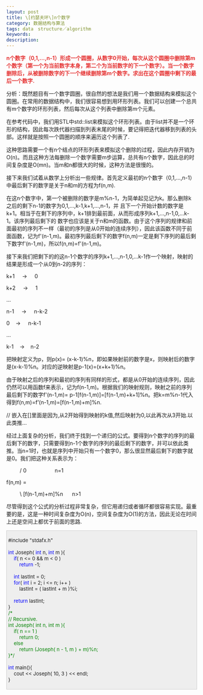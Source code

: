 ```yaml
---
layout: post
title: \[约瑟夫环\]n个数字
category: 数据结构与算法
tags: data　structure／algorithm
keywords: 
description: 
---
```


**<span
style="color:#e53333;">n个数字（0,1,…,n-1）形成一个圆圈，从数字0开始，每次从这个圆圈中删除第m个数字（第一个为当前数字本身，第二个为</span><span
style="color:#e53333;">当前数字的下一个数字）。当一个数字删除后，从被删除数字的下一个继续删除第m个数字。求出在这个圆圈中剩下的最后一个数字.</span>**

分析：既然题目有一个数字圆圈，很自然的想法是我们用一个数据结构来模拟这个圆圈。在常用的数据结构中，我们很容易想到用环形列表。我们可以创建一个总共有m个数字的环形列表，然后每次从这个列表中删除第m个元素。 

在参考代码中，我们用STL中std::list来模拟这个环形列表。由于list并不是一个环形的结构，因此每次跌代器扫描到列表末尾的时候，要记得把迭代器移到列表的头部。这样就是按照一个圆圈的顺序来遍历这个列表了.

这种思路需要一个有n个结点的环形列表来模拟这个删除的过程，因此内存开销为O(n)。而且这种方法每删除一个数字需要m步运算，总共有n个数字，因此总的时间复杂度是O(mn)。当m和n都很大的时候，这种方法是很慢的。 

接下来我们试着从数学上分析出一些规律。首先定义最初的n个数字（0,1,…,n-1）中最后剩下的数字是关于n和m的方程为f(n,m).

在这n个数字中，第一个被删除的数字是m%n-1，为简单起见记为k。那么删除k之后的剩下n-1的数字为0,1,…,k-1,k+1,…,n-1，并 且下一个开始计数的数字是k+1。相当于在剩下的序列中，k+1排到最前面，从而形成序列k+1,…,n-1,0,…k-1。该序列最后剩下的 数字也应该是关于n和m的函数。由于这个序列的规律和前面最初的序列不一样（最初的序列是从0开始的连续序列），因此该函数不同于前面函数，记为f'(n-1,m)。最初序列最后剩下的数字f(n,m)一定是剩下序列的最后剩下数字f'(n-1,m)，所以f(n,m)=f'(n-1,m)。 

接下来我们把剩下的的这n-1个数字的序列k+1,…,n-1,0,…k-1作一个映射，映射的结果是形成一个从0到n-2的序列： 

k+1     -\>     0 

k+2     -\>     1 

… 

n-1     -\>     n-k-2 

0    -\>     n-k-1 

… 

k-1    -\>    n-2 

把映射定义为p，则p(x)= (x-k-1)%n，即如果映射前的数字是x，则映射后的数字是(x-k-1)%n。对应的逆映射是p-1(x)=(x+k+1)%n。 

由于映射之后的序列和最初的序列有同样的形式，都是从0开始的连续序列，因此仍然可以用函数f来表示，记为f(n-1,m)。根据我们的映射规则，映射之前的序列最后剩下的数字f'(n-1,m)= p-1[f(n-1,m)]=[f(n-1,m)+k+1]%n。把k=m%n-1代入得到f(n,m)=f’(n-1,m)=[f(n-1,m)+m]%n.

//
嵌入在[]里面是因为,从2开始得到映射的k值,然后映射为0,以此再次从3开始.以此类推...

经过上面复杂的分析，我们终于找到一个递归的公式。要得到n个数字的序列的最后剩下的数字，只需要得到n-1个数字的序列的最后剩下的数字，并可以依此类推。当n=1时，也就是序列中开始只有一个数字0，那么很显然最后剩下的数字就是0。我们把这种关系表示为： 

         / 0                   n=1 

f(n,m) =

         \\ [f(n-1,m)+m]%n      n\>1 

尽管得到这个公式的分析过程非常复杂，但它用递归或者循环都很容易实现。最重要的是，这是一种时间复杂度为O(n)，空间复杂度为O(1)的方法，因此无论在时间上还是空间上都优于前面的思路.

<div
style="border-bottom:#cccccc 1px solid;border-left:#cccccc 1px solid;padding-bottom:4px;background-color:#eeeeee;padding-left:4px;width:98%;padding-right:5px;font-size:13px;word-break:break-all;border-top:#cccccc 1px solid;border-right:#cccccc 1px solid;padding-top:4px;">

\#include "stdafx.h"\
\
 <span style="color:#0000ff;">int</span> Joseph( <span
style="color:#0000ff;">int</span> n, <span
style="color:#0000ff;">int</span> m ){\
     <span style="color:#0000ff;">if</span>( n \<= 0 && m \< 0 )\
         <span style="color:#0000ff;">return</span> -1;\
\
     <span style="color:#0000ff;">int</span> lastInt = 0;\
     <span style="color:#0000ff;">for</span>( <span
style="color:#0000ff;">int</span> i = 2; i \<= n; i++ )\
         lastInt = ( lastInt + m )%i;\
\
     <span style="color:#0000ff;">return</span> lastInt;\
 }\
 <span style="color:#008000;">/\*</span><span style="color:#008000;">\
 // Recursive.\
 int Joseph( int n, int m ){\
     if( n == 1 )\
         return 0;\
     else\
         return (Joseph( n - 1, m ) + m)%n;\
 }</span><span style="color:#008000;">\*/</span>\
\
 <span style="color:#0000ff;">int</span> main(){\
     cout \<\< Joseph( 10, 3 ) \<\< endl;\
 }

</div>








